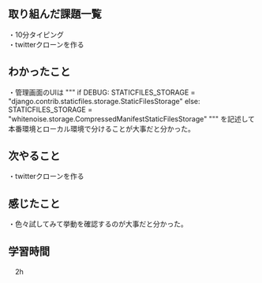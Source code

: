 ## 取り組んだ課題一覧
・10分タイピング
<br>・twitterクローンを作る
## わかったこと
・管理画面のUIは
"""
if DEBUG:
    STATICFILES_STORAGE = "django.contrib.staticfiles.storage.StaticFilesStorage"
else:
    STATICFILES_STORAGE = "whitenoise.storage.CompressedManifestStaticFilesStorage"
"""
を記述して本番環境とローカル環境で分けることが大事だと分かった。

## 次やること
・twitterクローンを作る

## 感じたこと
・色々試してみて挙動を確認するのが大事だと分かった。
## 学習時間
　2h
